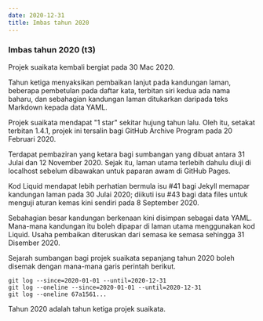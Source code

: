 ```yaml
---
date: 2020-12-31
title: Imbas tahun 2020
---
```


### Imbas tahun 2020 (t3)

Projek suaikata kembali bergiat pada 30 Mac 2020.

Tahun ketiga menyaksikan pembaikan lanjut pada kandungan
laman, beberapa pembetulan pada daftar kata, terbitan siri
kedua ada nama baharu, dan sebahagian kandungan laman
ditukarkan daripada teks Markdown kepada data YAML.

Projek suaikata mendapat "1 star" sekitar hujung tahun lalu.
Oleh itu, setakat terbitan 1.4.1, projek ini tersalin bagi
GitHub Archive Program pada 20 Februari 2020.

Terdapat pembaziran yang ketara bagi sumbangan yang dibuat
antara 31 Julai dan 12 November 2020. Sejak itu, laman utama
terlebih dahulu diuji di localhost sebelum dibawakan untuk
paparan awam di GitHub Pages.

Kod Liquid mendapat lebih perhatian bermula isu #41 bagi
Jekyll memapar kandungan laman pada 30 Julai 2020; diikuti
isu #43 bagi data files untuk menguji aturan kemas kini
sendiri pada 8 September 2020.

Sebahagian besar kandungan berkenaan kini disimpan sebagai
data YAML. Mana-mana kandungan itu boleh dipapar di laman
utama menggunakan kod Liquid. Usaha pembaikan diteruskan
dari semasa ke semasa sehingga 31 Disember 2020.

Sejarah sumbangan bagi projek suaikata sepanjang tahun 2020
boleh disemak dengan mana-mana garis perintah berikut.

    git log --since=2020-01-01 --until=2020-12-31
    git log --oneline --since=2020-01-01 --until=2020-12-31
    git log --oneline 67a1561...

Tahun 2020 adalah tahun ketiga projek suaikata.
